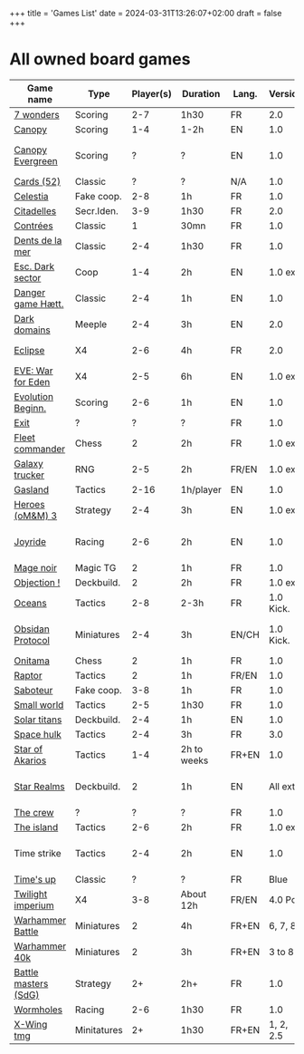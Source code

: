 +++
title = 'Games List'
date = 2024-03-31T13:26:07+02:00
draft = false
+++
# All owned board games

| Game name                                                                                                        | Type       | Player(s) | Duration    | Lang. | Version   | Comments            |
| ---------------------------------------------------------------------------------------------------------------- | ---------- | --------- | ----------- | ----- | --------- | ------------------- |
| [7 wonders](https://boardgamegeek.com/boardgame/68448/7-wonders)                                                 | Scoring    | 2-7       | 1h30        | FR    | 2.0       |                     |
| [Canopy](https://boardgamegeek.com/boardgame/295607/canopy)                                                      | Scoring    | 1-4       | 1-2h        | EN    | 1.0       |                     |
| [Canopy Evergreen](https://boardgamegeek.com/boardgame/391886/canopy-evergreen)                                  | Scoring    | ?         | ?           | EN    | 1.0       | Av. : Summer 2024   |
| [Cards (52)](https://en.wikipedia.org/wiki/Standard_52-card_deck)                                                | Classic    | ?         | ?           | N/A   | 1.0       | 2 decks             |
| [Celestia](https://boardgamegeek.com/boardgame/175117/celestia)                                                  | Fake coop. | 2-8       | 1h          | FR    | 1.0       |                     |
| [Citadelles](https://boardgamegeek.com/boardgame/205398/citadels)                                                | Secr.Iden. | 3-9       | 1h30        | FR    | 2.0       |                     |
| [Contrées](https://boardgamegeek.com/boardgame/159587/contrees)                                                  | Classic    | 1         | 30mn        | FR    | 1.0       |                     |
| [Dents de la mer](https://boardgamegeek.com/boardgame/272738/jaws)                                               | Classic    | 2-4       | 1h30        | FR    | 1.0       | From the Jaws movie |
| [Esc. Dark sector](https://boardgamegeek.com/boardgame/280748/escape-the-dark-sector)                            | Coop       | 1-4       | 2h          | EN    | 1.0 ext.  | All extensions      |
| [Danger game Hætt.](https://boardgamegeek.com/boardgame/32280/haettuspil)                                        | Classic    | 2-4       | 1h          | EN    | 1.0       | Icelandic game      |
| [Dark domains](https://boardgamegeek.com/boardgame/166854/dark-domains)                                          | Meeple     | 2-4       | 3h          | EN    | 2.0       |                     |
| [Eclipse](https://boardgamegeek.com/boardgame/246900/eclipse-second-dawn-for-the-galaxy)                         | X4         | 2-6       | 4h          | FR    | 2.0       | Deluxe pack in 2024 |
| [EVE: War for Eden](https://boardgamegeek.com/boardgame/397685/eve-war-for-new-eden)                             | X4         | 2-5       | 6h          | EN    | 1.0 ext.  | Av. : 2025          |
| [Evolution Beginn.](https://boardgamegeek.com/boardgame/201248/evolution-the-beginning)                          | Scoring    | 2-6       | 1h          | EN    | 1.0       |                     |
| [Exit](https://boardgamegeek.com/boardgame/226518/exit-the-game-the-sunken-treasure)                             | ?          | ?         | ?           | FR    | 1.0       |                     |
| [Fleet commander](https://boardgamegeek.com/boardgame/161108/fleet-commander-1-ignition)                         | Chess      | 2         | 2h          | FR    | 1.0 ext.  | Pirates extension   |
| [Galaxy trucker](https://boardgamegeek.com/boardgame/31481/galaxy-trucker)                                       | RNG        | 2-5       | 2h          | FR/EN | 1.0 ext.  | No mission pack     |
| [Gasland](https://boardgamegeek.com/boardgame/184824/gaslands-post-apocalyptic-vehicular-combat)                 | Tactics    | 2-16      | 1h/player   | EN    | 1.0       |                     |
| [Heroes (oM&M) 3](https://boardgamegeek.com/boardgame/355326/heroes-of-might-and-magic-iii-the-board-game)       | Strategy   | 2-4       | 3h          | EN    | 1.0 ext.  | Av. : Spring 2024   |
| [Joyride](https://boardgamegeek.com/boardgame/371183/joyride-survival-of-the-fastest)                            | Racing     | 2-6       | 2h          | EN    | 1.0       | Av. : Summer 2024   |
| [Mage noir](https://boardgamegeek.com/boardgame/293941/mage-noir)                                                | Magic TG   | 2         | 1h          | FR    | 1.0       |                     |
| [Objection !](https://boardgamegeek.com/boardgame/267401/lawyer-up)                                              | Deckbuild. | 2         | 2h          | FR    | 1.0 ext   |                     |
| [Oceans](https://boardgamegeek.com/boardgame/232414/oceans)                                                      | Tactics    | 2-8       | 2-3h        | FR    | 1.0 Kick. |                     |
| [Obsidan Protocol](https://boardgamegeek.com/boardgame/244054/ember-obsidian-protocol)                           | Miniatures | 2-4       | 3h          | EN/CH | 1.0 Kick. | Av. : Summer 2024   |
| [Onitama](https://boardgamegeek.com/boardgame/160477/onitama)                                                    | Chess      | 2         | 1h          | FR    | 1.0       |                     |
| [Raptor](https://boardgamegeek.com/boardgame/177639/raptor)                                                      | Tactics    | 2         | 1h          | FR/EN | 1.0       |                     |
| [Saboteur](https://boardgamegeek.com/boardgame/9220/saboteur)                                                    | Fake coop. | 3-8       | 1h          | FR    | 1.0       |                     | 
| [Small world](https://boardgamegeek.com/boardgame/40692/small-world)                                             | Tactics    | 2-5       | 1h30        | FR    | 1.0       |                     |
| [Solar titans](https://boardgamegeek.com/boardgame/380784/solar-titans)                                          | Deckbuild. | 2-4       | 1h          | EN    | 1.0       |                     |
| [Space hulk](https://boardgamegeek.com/boardgame/54625/space-hulk-third-edition)                                 | Tactics    | 2-4       | 3h          | FR    | 3.0       | 2 boxes             |
| [Star of Akarios](https://boardgamegeek.com/boardgame/273910/stars-of-akarios)                                   | Tactics    | 1-4       | 2h to weeks | FR+EN | 1.0       | 1.5 update in 2025  |
| [Star Realms](https://boardgamegeek.com/boardgame/147020/star-realms)                                            | Deckbuild. | 2         | 1h          | EN    | All ext.  | Av. : Summer 2024   |
| [The crew](https://boardgamegeek.com/boardgame/284083/the-crew-the-quest-for-planet-nine)                        | ?          | ?         | ?           | FR    | 1.0       |                     |
| [The island](https://boardgamegeek.com/boardgame/2653/survive-escape-from-atlantis)                              | Tactics    | 2-6       | 2h          | FR    | 1.0 ext.  |                     |
| Time strike                                                                                                      | Tactics    | 2-4       | 2h          | EN    | 1.0       | Av. : Summer 2024   |
| [Time's up](https://boardgamegeek.com/boardgame/230262/times-up-party-edition)                                   | Classic    | ?         | ?           | FR    | Blue      |                     |
| [Twilight imperium](https://boardgamegeek.com/boardgame/233078/twilight-imperium-fourth-edition)                 | X4         | 3-8       | About 12h   | FR/EN | 4.0 PoK   | Parts of Codex 1-3  |
| [Warhammer Battle](https://boardgamegeek.com/boardgame/130552/warhammer-the-game-of-fantasy-battles-8th-edition) | Miniatures | 2         | 4h          | FR+EN | 6, 7, 8   | Vampire counts      |
| [Warhammer 40k](https://boardgamegeek.com/boardgame/2162/warhammer-40000-third-edition)                          | Miniatures | 2         | 3h          | FR+EN | 3 to 8    | Salamanders         |
| [Battle masters (SdG)](https://boardgamegeek.com/boardgame/700/battle-masters)                                   | Strategy   | 2+        | 2h+         | FR    | 1.0       | 3 incomplete boxes  |
| [Wormholes](https://boardgamegeek.com/boardgame/350689/wormholes)                                                | Racing     | 2-6       | 1h30        | FR    | 1.0       |                     |
| [X-Wing tmg](https://boardgamegeek.com/boardgame/103885/star-wars-x-wing-miniatures-game)                        | Minitatures| 2+        | 1h30        |FR+EN  | 1, 2, 2.5 | Scums, Empire, FO   |
